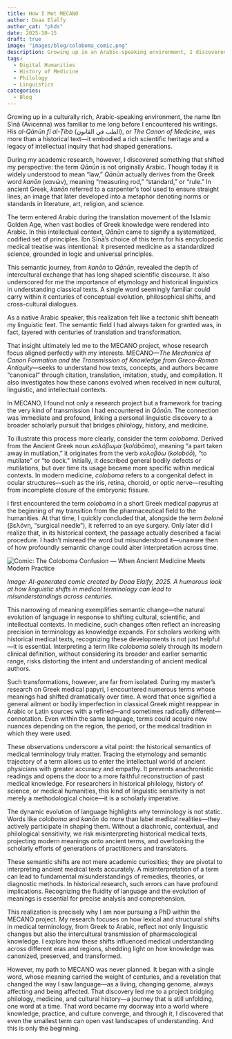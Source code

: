 ```yaml
---
title: How I Met MECANO
author: Doaa Elalfy
author_cat: "phds"
date: 2025-10-15
draft: true
image: "images/blog/coloboma_comic.png"
description: Growing up in an Arabic-speaking environment, I discovered that the language of medicine carries centuries of translation, transformation, and dialogue—leading me unexpectedly to MECANO.
tags:
  - Digital Humanities
  - History of Medicine
  - Philology
  - Linguistics
categories:
  - Blog
---
```


Growing up in a culturally rich, Arabic-speaking environment, the name Ibn Sīnā (Avicenna) was familiar to me long before I encountered his writings. His *al-Qānūn fī al-Ṭibb* (الطب في القانون), or *The Canon of Medicine*, was more than a historical text—it embodied a rich scientific heritage and a legacy of intellectual inquiry that had shaped generations.

During my academic research, however, I discovered something that shifted my perspective: the term *Qānūn* is not originally Arabic. Though today it is widely understood to mean “law,” *Qānūn* actually derives from the Greek word *kanōn* (κανών), meaning “measuring rod,” “standard,” or “rule.” In ancient Greek, *kanōn* referred to a carpenter’s tool used to ensure straight lines, an image that later developed into a metaphor denoting norms or standards in literature, art, religion, and science.

The term entered Arabic during the translation movement of the Islamic Golden Age, when vast bodies of Greek knowledge were rendered into Arabic. In this intellectual context, *Qānūn* came to signify a systematized, codified set of principles. Ibn Sīnā’s choice of this term for his encyclopedic medical treatise was intentional: it presented medicine as a standardized science, grounded in logic and universal principles.

This semantic journey, from *kanōn* to *Qānūn*, revealed the depth of intercultural exchange that has long shaped scientific discourse. It also underscored for me the importance of etymology and historical linguistics in understanding classical texts. A single word seemingly familiar could carry within it centuries of conceptual evolution, philosophical shifts, and cross-cultural dialogues.

As a native Arabic speaker, this realization felt like a tectonic shift beneath my linguistic feet. The semantic field I had always taken for granted was, in fact, layered with centuries of translation and transformation.

That insight ultimately led me to the MECANO project, whose research focus aligned perfectly with my interests. MECANO—*The Mechanics of Canon Formation and the Transmission of Knowledge from Greco-Roman Antiquity*—seeks to understand how texts, concepts, and authors became “canonical” through citation, translation, imitation, study, and compilation. It also investigates how these canons evolved when received in new cultural, linguistic, and intellectual contexts.

In MECANO, I found not only a research project but a framework for tracing the very kind of transmission I had encountered in *Qānūn*. The connection was immediate and profound, linking a personal linguistic discovery to a broader scholarly pursuit that bridges philology, history, and medicine.

To illustrate this process more clearly, consider the term *coloboma*. Derived from the Ancient Greek noun *κολόβωμα* (*kolóbōma*), meaning “a part taken away in mutilation,” it originates from the verb *κολοβόω* (*kolobóō*), “to mutilate” or “to dock.” Initially, it described general bodily defects or mutilations, but over time its usage became more specific within medical contexts. In modern medicine, *coloboma* refers to a congenital defect in ocular structures—such as the iris, retina, choroid, or optic nerve—resulting from incomplete closure of the embryonic fissure.

I first encountered the term *coloboma* in a short Greek medical papyrus at the beginning of my transition from the pharmaceutical field to the humanities. At that time, I quickly concluded that, alongside the term *belonē* (βελόνη, “surgical needle”), it referred to an eye surgery. Only later did I realize that, in its historical context, the passage actually described a facial procedure. I hadn’t misread the word but misunderstood it—unaware then of how profoundly semantic change could alter interpretation across time.

![Comic: The Coloboma Confusion — When Ancient Medicine Meets Modern Practice](coloboma_comic.png)

*Image: AI-generated comic created by Doaa Elalfy, 2025. A humorous look at how linguistic shifts in medical terminology can lead to misunderstandings across centuries.*

This narrowing of meaning exemplifies semantic change—the natural evolution of language in response to shifting cultural, scientific, and intellectual contexts. In medicine, such changes often reflect an increasing precision in terminology as knowledge expands. For scholars working with historical medical texts, recognizing these developments is not just helpful—it is essential. Interpreting a term like *coloboma* solely through its modern clinical definition, without considering its broader and earlier semantic range, risks distorting the intent and understanding of ancient medical authors.

Such transformations, however, are far from isolated. During my master’s research on Greek medical papyri, I encountered numerous terms whose meanings had shifted dramatically over time. A word that once signified a general ailment or bodily imperfection in classical Greek might reappear in Arabic or Latin sources with a refined—and sometimes radically different—connotation. Even within the same language, terms could acquire new nuances depending on the region, the period, or the medical tradition in which they were used.

These observations underscore a vital point: the historical semantics of medical terminology truly matter. Tracing the etymology and semantic trajectory of a term allows us to enter the intellectual world of ancient physicians with greater accuracy and empathy. It prevents anachronistic readings and opens the door to a more faithful reconstruction of past medical knowledge. For researchers in historical philology, history of science, or medical humanities, this kind of linguistic sensitivity is not merely a methodological choice—it is a scholarly imperative.

The dynamic evolution of language highlights why terminology is not static. Words like *coloboma* and *kanōn* do more than label medical realities—they actively participate in shaping them. Without a diachronic, contextual, and philological sensitivity, we risk misinterpreting historical medical texts, projecting modern meanings onto ancient terms, and overlooking the scholarly efforts of generations of practitioners and translators.

These semantic shifts are not mere academic curiosities; they are pivotal to interpreting ancient medical texts accurately. A misinterpretation of a term can lead to fundamental misunderstandings of remedies, theories, or diagnostic methods. In historical research, such errors can have profound implications. Recognizing the fluidity of language and the evolution of meanings is essential for precise analysis and comprehension.

This realization is precisely why I am now pursuing a PhD within the MECANO project. My research focuses on how lexical and structural shifts in medical terminology, from Greek to Arabic, reflect not only linguistic changes but also the intercultural transmission of pharmacological knowledge. I explore how these shifts influenced medical understanding across different eras and regions, shedding light on how knowledge was canonized, preserved, and transformed.

However, my path to MECANO was never planned. It began with a single word, whose meaning carried the weight of centuries, and a revelation that changed the way I saw language—as a living, changing genome, always affecting and being affected. That discovery led me to a project bridging philology, medicine, and cultural history—a journey that is still unfolding, one word at a time. That word became my doorway into a world where knowledge, practice, and culture converge, and through it, I discovered that even the smallest term can open vast landscapes of understanding. And this is only the beginning.
